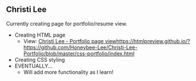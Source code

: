 ## Christi Lee
Currently creating page for portfolio/resume view.
- Creating HTML page
   - View: [Christi Lee - Portfolio page view](url)https://htmlpreview.github.io/?https://github.com/Honeybee-Lee/Christi-Lee-Portfolio/blob/master/css-portfolio/index.html
- Creating CSS styling
- EVENTUALLY...
   - Will add more functionality as I learn!
